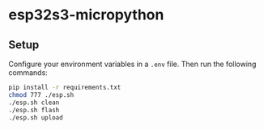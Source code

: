 # esp32s3-micropython

## Setup

Configure your environment variables in a `.env` file. Then run the following commands:

```bash
pip install -r requirements.txt
chmod 777 ./esp.sh
./esp.sh clean
./esp.sh flash
./esp.sh upload
```
